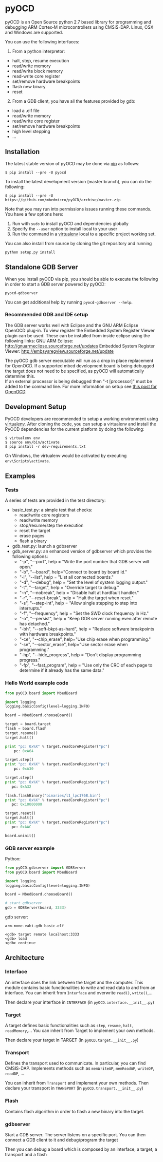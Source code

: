 pyOCD
=====
pyOCD is an Open Source python 2.7 based library for programming and debugging 
ARM Cortex-M microcontrollers using CMSIS-DAP. Linux, OSX and Windows are supported.

You can use the following interfaces:

1. From a python interpretor:
  * halt, step, resume execution
  * read/write memory
  * read/write block memory
  * read-write core register
  * set/remove hardware breakpoints
  * flash new binary
  * reset

2. From a GDB client, you have all the features provided by gdb:
  * load a .elf file
  * read/write memory
  * read/write core register
  * set/remove hardware breakpoints
  * high level stepping
  * ...

Installation
------------

The latest stable version of pyOCD may be done via
[pip](https://pip.pypa.io/en/stable/index.html) as follows:

```Shell
$ pip install --pre -U pyocd
```

To install the latest development version (master branch), you can do
the following:

```Shell
$ pip install --pre -U https://github.com/mbedmicro/pyOCD/archive/master.zip
```

Note that you may run into permissions issues running these commands.
You have a few options here:

1. Run with `sudo` to install pyOCD and dependencies globally
2. Specify the `--user` option to install local to your user
3. Run the command in a
   [virtualenv](https://virtualenv.pypa.io/en/latest/) local to a
   specific project working set.

You can also install from source by cloning the git repository and running

```Shell
python setup.py install
```

Standalone GDB Server
---------------------

When you install pyOCD via pip, you should be able to execute the
following in order to start a GDB server powered by pyOCD:

```Shell
pyocd-gdbserver
```

You can get additional help by running `pyocd-gdbserver --help`.

### Recommended GDB and IDE setup
The GDB server works well with Eclipse and the GNU ARM Eclipse OpenOCD plug-in.
To view register the Embedded System Register Viewer plugin can be used.
These can be installed from inside eclipse using the following links:
GNU ARM Eclipse:  http://gnuarmeclipse.sourceforge.net/updates
Embedded System Register Viewer: http://embsysregview.sourceforge.net/update

The pyOCD gdb server executable will run as a drop in place replacement for 
OpenOCD.  If a supported mbed development board is being debugged the target
does not need to be specified, as pyOCD will automatically determine this.  
If an external processor is being debugged then "-t [processor]" must
be added to the command line.  For more information on setup see [this post for OpenOCD](http://gnuarmeclipse.livius.net/blog/openocd-debugging/)

Development Setup
-----------------

PyOCD developers are recommended to setup a working environment using
[virtualenv](https://virtualenv.pypa.io/en/latest/).  After cloning
the code, you can setup a virtualenv and install the PyOCD
dependencies for the current platform by doing the following:

```
$ virtualenv env
$ source env/bin/activate
$ pip install -r dev-requirements.txt
```

On Windows, the virtualenv would be activated by executing
`env\Scripts\activate`.

Examples
--------
### Tests
A series of tests are provided in the test directory:
* basic_test.py: a simple test that checks:
  * read/write core registers
  * read/write memory
  * stop/resume/step the execution
  * reset the target
  * erase pages
  * flash a binary
* gdb_test.py: launch a gdbserver
* gdb_server.py: an enhanced version of gdbserver which provides the following options:
  * "-p", "--port", help = "Write the port number that GDB server will open."
  * "-b", "--board", help="Connect to board by board id."
  * "-l", "--list", help = "List all connected boards."
  * "-d", "--debug", help = "Set the level of system logging output."
  * "-t", "--target", help = "Override target to debug."
  * "-n", "--nobreak", help = "Disable halt at hardfault handler."
  * "-r", "--reset-break", help = "Halt the target when reset."
  * "-s", "--step-int", help = "Allow single stepping to step into interrupts."
  * "-f", "--frequency", help = "Set the SWD clock frequency in Hz."
  * "-o", "--persist", help = "Keep GDB server running even after remote has detached."
  * "-bh", "--soft-bkpt-as-hard", help = "Replace software breakpoints with hardware breakpoints."
  * "-ce", "--chip_erase", help="Use chip erase when programming."
  * "-se", "--sector_erase", help="Use sector erase when programming."
  * "-hp", "--hide_progress", help = "Don't display programming progress."
  * "-fp", "--fast_program", help = "Use only the CRC of each page to determine if it already has the same data."


### Hello World example code
```python
from pyOCD.board import MbedBoard

import logging
logging.basicConfig(level=logging.INFO)

board = MbedBoard.chooseBoard()

target = board.target
flash = board.flash
target.resume()
target.halt()

print "pc: 0x%X" % target.readCoreRegister("pc")
    pc: 0xA64

target.step()
print "pc: 0x%X" % target.readCoreRegister("pc")
    pc: 0xA30

target.step()
print "pc: 0x%X" % target.readCoreRegister("pc")
   pc: 0xA32

flash.flashBinary("binaries/l1_lpc1768.bin")
print "pc: 0x%X" % target.readCoreRegister("pc")
   pc: 0x10000000

target.reset()
target.halt()
print "pc: 0x%X" % target.readCoreRegister("pc")
   pc: 0xAAC

board.uninit()
```

### GDB server example
Python:
```python
from pyOCD.gdbserver import GDBServer
from pyOCD.board import MbedBoard

import logging
logging.basicConfig(level=logging.INFO)

board = MbedBoard.chooseBoard()

# start gdbserver
gdb = GDBServer(board, 3333)
```
gdb server:
```
arm-none-eabi-gdb basic.elf

<gdb> target remote localhost:3333
<gdb> load
<gdb> continue

```

Architecture
------------

### Interface
An interface does the link between the target and the computer.
This module contains basic functionalities to write and read data to and from
an interface. You can inherit from ```Interface``` and overwrite ```read()```, ```write()```,...

Then declare your interface in ```INTERFACE``` (in ```pyOCD.interface.__init__.py```)

### Target
A target defines basic functionalities such as ```step```, ```resume```, ```halt```, ```readMemory```,...
You can inherit from Target to implement your own methods.

Then declare your target in TARGET (in ```pyOCD.target.__init__.py```)

### Transport
Defines the transport used to communicate. In particular, you can find CMSIS-DAP. 
Implements methods such as ```memWriteAP```, ```memReadAP```, ```writeDP```, ```readDP```, ...

You can inherit from ```Transport``` and implement your own methods.
Then declare your transport in ```TRANSPORT``` (in ```pyOCD.transport.__init__.py```)

### Flash
Contains flash algorithm in order to flash a new binary into the target.

### gdbserver
Start a GDB server. The server listens on a specific port. You can then
connect a GDB client to it and debug/program the target

Then you can debug a board which is composed by an interface, a target, a transport and a flash
